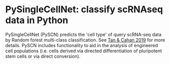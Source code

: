 # PySingleCellNet: classify scRNAseq data in Python

PySingleCellNet (PySCN) predicts the 'cell type' of query scRNA-seq data by Random forest multi-class classification. See [Tan & Cahan 2019] for more details. PySCN includes functionality to aid in the analysis of engineered cell populations (i.e. cells derived via directed differentiation of pluripotent stem cells or via direct conversion).

[Tan & Cahan 2019]: https://doi.org/10.1016/j.cels.2019.06.004
[github]: https://github.com/pcahan1/PySingleCellNet
[original version]: https://github.com/pcahan1/PySingleCellNet

